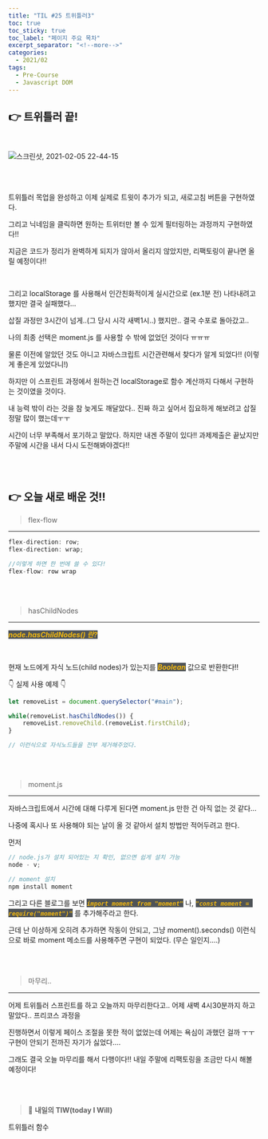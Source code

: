 ```yaml
---
title: "TIL #25 트위틀러3"
toc: true
toc_sticky: true
toc_label: "페이지 주요 목차"
excerpt_separator: "<!--more-->"
categories:
  - 2021/02
tags:
  - Pre-Course
  - Javascript DOM
---
```


## :point_right: 트위틀러 끝!

<br/>

![스크린샷, 2021-02-05 22-44-15](https://user-images.githubusercontent.com/75570915/107041902-6777e280-6804-11eb-815f-ae73043fb9c1.png)

<br/>
<br/>

트위틀러 목업을 완성하고 이제 실제로 트윗이 추가가 되고, 새로고침 버튼을 구현하였다.

그리고 닉네임을 클릭하면 원하는 트위터만 볼 수 있게 필터링하는 과정까지 구현하였다!!

지금은 코드가 정리가 완벽하게 되지가 않아서 올리지 않았지만, 리팩토링이 끝나면 올릴 예정이다!!

<br/>

그리고 localStorage 를 사용해서 인간친화적이게 실시간으로 (ex.1분 전) 나타내려고 했지만 결국 실패했다...

삽질 과정만 3시간이 넘게..(그 당시 시각 새벽1시..) 했지만.. 결국 수포로 돌아갔고..

나의 최종 선택은 moment.js 를 사용할 수 밖에 없었던 것이다 ㅠㅠㅠ

물론 이전에 알았던 것도 아니고 자바스크립트 시간관련해서 찾다가 알게 되었다!! (이렇게 좋은게 있었다니!)

하지만 이 스프린트 과정에서 원하는건 localStorage로 함수 계산까지 다해서 구현하는 것이였을 것이다.

내 능력 밖이 라는 것을 참 늦게도 깨달았다.. 진짜 하고 싶어서 집요하게 해보려고 삽질 정말 많이 했는데ㅜㅜ

시간이 너무 부족해서 포기하고 말았다. 하지만 내겐 주말이 있다!! 과제제출은 끝났지만 주말에 시간을 내서 다시 도전해봐야겠다!!

<br/>
<br/>

## :point_right: 오늘 새로 배운 것!!

> flex-flow

---

```js
flex-direction: row;
flex-direction: wrap;

//이렇게 하면 한 번에 쓸 수 있다!
flex-flow: row wrap
```

<br/>
<br/>

> hasChildNodes

---

<span style ="background-color:#4e5357; color:#f2b810">**_node.hasChildNodes() 란?_**</span>

<br/>

현재 노드에게 자식 노드(child nodes)가 있는지를 <span style ="background-color:#4e5357; color:#f2b810">**_Boolean_**</span> 값으로 반환한다!!

:point_down: 실제 사용 예제 :point_down:

```js
let removeList = document.querySelector("#main");

while(removeList.hasChildNodes()) {
    removeList.removeChild.(removeList.firstChild);
}

// 이런식으로 자식노드들을 전부 제거해주었다.
```

<br/>
<br/>

> moment.js

---

자바스크립트에서 시간에 대해 다루게 된다면 moment.js 만한 건 아직 없는 것 같다...

나중에 혹시나 또 사용해야 되는 날이 올 것 같아서 설치 방법만 적어두려고 한다.

먼저

```js
// node.js가 설치 되어있는 지 확인, 없으면 쉽게 설치 가능
node - v;
```

```js
// moment 설치
npm install moment
```

그리고 다른 블로그를 보면 <span style ="background-color:#4e5357; color:#f2b810">**_`import moment from "moment"`_**</span> 나, <span style ="background-color:#4e5357; color:#f2b810">**_`"const moment = require("moment")"`_**</span> 를 추가해주라고 한다.

근데 난 이상하게 오히려 추가하면 작동이 안되고, 그냥 moment().seconds() 이런식으로 바로 moment 메소드를 사용해주면 구현이 되었다. (무슨 일인지....)

<br/>
<br/>

> 마무리..

---

어제 트위틀러 스프린트를 하고 오늘까지 마무리한다고.. 어제 새벽 4시30분까지 하고 말았다.. 프리코스 과정을

진행하면서 이렇게 페이스 조절을 못한 적이 없었는데 어제는 욕심이 과했던 걸까 ㅜㅜ 구현이 안되기 전까진 자기가 싫었다....

그래도 결국 오늘 마무리를 해서 다행이다!! 내일 주말에 리팩토링을 조금만 다시 해볼 예정이다!

<br/>
<br/>

> :punch: **내일의 TIW(today I Will)**

트위틀러 함수
